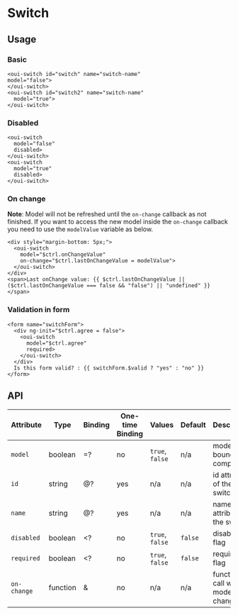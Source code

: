 # Switch

<component-status cx-design="complete" ux="rc"></component-status>

## Usage

### Basic

```html:preview
<oui-switch id="switch" name="switch-name"
model="false">
</oui-switch>
<oui-switch id="switch2" name="switch-name"
  model="true">
</oui-switch>
```

### Disabled

```html:preview
<oui-switch
  model="false"
  disabled>
</oui-switch>
<oui-switch
  model="true"
  disabled>
</oui-switch>
```

### On change

**Note**: Model will not be refreshed until the `on-change` callback as not finished. If you want to access the new model inside the `on-change` callback you need to use the `modelValue` variable as below.

```html:preview
<div style="margin-bottom: 5px;">
  <oui-switch
    model="$ctrl.onChangeValue"
    on-change="$ctrl.lastOnChangeValue = modelValue">
  </oui-switch>
</div>
<span>Last onChange value: {{ $ctrl.lastOnChangeValue || ($ctrl.lastOnChangeValue === false && "false") || "undefined" }}</span>
```

### Validation in form

```html:preview
<form name="switchForm">
  <div ng-init="$ctrl.agree = false">
    <oui-switch
      model="$ctrl.agree"
      required>
    </oui-switch>
  </div>
  Is this form valid? : {{ switchForm.$valid ? "yes" : "no" }}
</form>
```

## API

| Attribute     | Type      | Binding   | One-time Binding  | Values            | Default   | Description
| ----          | ----      | ----      | ----              | ----              | ----      | ----
| `model`       | boolean   | =?        | no                | `true`, `false`   | n/a       | model bound to component
| `id`          | string    | @?        | yes               | n/a               | n/a       | id attribute of the switch
| `name`        | string    | @?        | yes               | n/a               | n/a       | name attribute of the switch
| `disabled`    | boolean   | <?        | no                | `true`, `false`   | `false`   | disabled flag
| `required`    | boolean   | <?        | no                | `true`, `false`   | `false`   | required flag
| `on-change`   | function  | &         | no                | n/a               | n/a       | function to call when model changes
